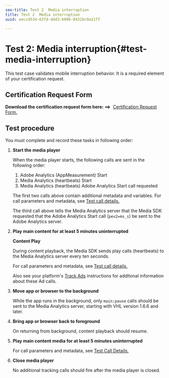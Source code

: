 ```yaml
---
seo-title: Test 2  Media interruption
title: Test 2  Media interruption
uuid: eeccd534-63fd-4dd3-b096-0431bc9a11ff

---
```


# Test 2: Media interruption{#test-media-interruption}

This test case validates mobile interruption behavior. It is a required element of your certification request. 

## Certification Request Form

**Download the certification request form here: ==>**&nbsp; [Certification Request Form.](cert_req_form.docx) 

## Test procedure

You must complete and record these tasks in following order:

1. **Start the media player** 

    When the media player starts, the following calls are sent in the following order:

    1. Adobe Analytics (AppMeasurement) Start
    1. Media Analytics (heartbeats) Start
    1. Media Analytics (heartbeats) Adobe Analytics Start call requested

    The first two calls above contain additional metadata and variables. For call parameters and metadata, see [Test call details.](/help/sdk-implement/validation/test-call-details.md#start-the-media-player)

    The third call above tells the Media Analytics server that the Media SDK requested that the Adobe Analytics Start call (`pev2=ms_s`) be sent to the Adobe Analytics server.

1. **Play main content for at least 5 minutes uninterrupted**

    **Content Play**

    During content playback, the Media SDK sends play calls (heartbeats) to the Media Analytics server every ten seconds.

    For call parameters and metadata, see [Test call details.](/help/sdk-implement/validation/test-call-details.md)

    Also see your platform's [Track Ads](/help/sdk-implement/track-ads/track-ads-overview.md) instructions for additonal information about these Ad calls.

1. **Move app or browser to the background** 

    While the app runs in the background, only `main:pause` calls should be sent to the Media Analytics server, starting with VHL version 1.6.6 and later. 

1. **Bring app or browser back to foreground** 

    On returning from background, content playback should resume. 

1. **Play main content media for at least 5 minutes uninterrupted** 

    For call parameters and metadata, see [Test Call Details.](/help/sdk-implement/validation/test-call-details.md)

1. **Close media player** 

    No additional tracking calls should fire after the media player is closed.

